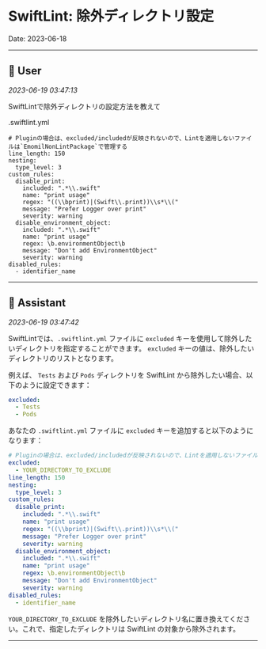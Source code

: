 # SwiftLint: 除外ディレクトリ設定

Date: 2023-06-18

---

## 👤 User
*2023-06-19 03:47:13*

SwiftLintで除外ディレクトリの設定方法を教えて

.swiftlint.yml
```
# Pluginの場合は、excluded/includedが反映されないので、Lintを適用しないファイルは`EmomilNonLintPackage`で管理する
line_length: 150
nesting:
  type_level: 3
custom_rules:
  disable_print:
    included: ".*\\.swift"
    name: "print usage"
    regex: "((\\bprint)|(Swift\\.print))\\s*\\("
    message: "Prefer Logger over print"
    severity: warning
  disable_environment_object:
    included: ".*\\.swift"
    name: "print usage"
    regex: \b.environmentObject\b
    message: "Don't add EnvironmentObject"
    severity: warning
disabled_rules:
  - identifier_name
```

---

## 🤖 Assistant
*2023-06-19 03:47:42*

SwiftLintでは、`.swiftlint.yml` ファイルに `excluded` キーを使用して除外したいディレクトリを指定することができます。 `excluded` キーの値は、除外したいディレクトリのリストとなります。

例えば、 `Tests` および `Pods` ディレクトリを SwiftLint から除外したい場合、以下のように設定できます：

```yaml
excluded: 
  - Tests
  - Pods
```

あなたの `.swiftlint.yml` ファイルに `excluded` キーを追加すると以下のようになります：

```yaml
# Pluginの場合は、excluded/includedが反映されないので、Lintを適用しないファイルは`EmomilNonLintPackage`で管理する
excluded: 
  - YOUR_DIRECTORY_TO_EXCLUDE
line_length: 150
nesting:
  type_level: 3
custom_rules:
  disable_print:
    included: ".*\\.swift"
    name: "print usage"
    regex: "((\\bprint)|(Swift\\.print))\\s*\\("
    message: "Prefer Logger over print"
    severity: warning
  disable_environment_object:
    included: ".*\\.swift"
    name: "print usage"
    regex: \b.environmentObject\b
    message: "Don't add EnvironmentObject"
    severity: warning
disabled_rules:
  - identifier_name
```

`YOUR_DIRECTORY_TO_EXCLUDE` を除外したいディレクトリ名に置き換えてください。これで、指定したディレクトリは SwiftLint の対象から除外されます。

---
